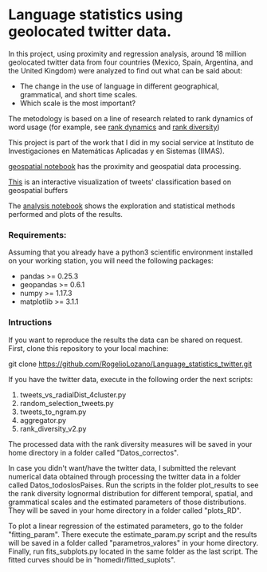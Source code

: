 # Language statistics using geolocated twitter data.

In this project, using proximity and regression analysis, around 18 million geolocated twitter data from four countries (Mexico, Spain, Argentina, and the United Kingdom) were analyzed to find out what can be said about:

+ The change in the use of language in different geographical, grammatical, and short time scales.
+ Which scale is the most important?

The metodology is based on a line of research related to rank dynamics of word usage (for example, see [rank dynamics](https://www.frontiersin.org/articles/10.3389/fphy.2018.00045/full) and [rank diversity](https://journals.plos.org/plosone/article?id=10.1371/journal.pone.0121898))

This project is part of the work that I did in my social service at Instituto de Investigaciones en Matemáticas Aplicadas y en Sistemas (IIMAS).

[geospatial notebook](https://github.com/RogelioLozano/Language_statistics_twitter/blob/master/stat_analysis/geospatial_nb.ipynb) has the proximity and geospatial data processing. 

[This](https://rogeliolozano.github.io/testone/) is an interactive visualization of tweets' classification based on geospatial buffers 

The [analysis notebook](https://github.com/RogelioLozano/Language_statistics_twitter/blob/master/stat_analysis/Checking_averages_mu_variablity.ipynb) shows the exploration and statistical methods performed and plots of the results.


### Requirements:
Assuming that you already have a python3 scientific environment installed on your working station, you will need the following packages:
+ pandas >= 0.25.3
+ geopandas >= 0.6.1
+ numpy >= 1.17.3
+ matplotlib >= 3.1.1

### Intructions

If you want to reproduce the results the data can be shared on request. First, clone this repository to your local machine:

git clone https://github.com/RogelioLozano/Language_statistics_twitter.git

If you have the twitter data, execute in the following order the next scripts:

1. tweets_vs_radialDist_4cluster.py
2. random_selection_tweets.py
3. tweets_to_ngram.py
4. aggregator.py
5. rank_diversity_v2.py 

The processed data with the rank diversity measures will be saved in your home directory in a folder called "Datos_correctos".

In case you didn't want/have the twitter data, I submitted the relevant numerical data obtained through processing the twitter data in a folder called Datos_todoslosPaises. Run the scripts in the folder plot_results to see the rank diversity lognormal distribution for different temporal, spatial, and grammatical scales and the estimated parameters of those distributions. They will be saved in your home directory in a folder called "plots_RD".

To plot a linear regression of the estimated parameters, go to the folder "fitting_param". There execute the estimate_param.py script and the results will be saved in a folder called "parametros_valores" in your home directory. Finally, run fits_subplots.py located in the same folder as the last script. The fitted curves should be in "homedir/fitted_suplots".
